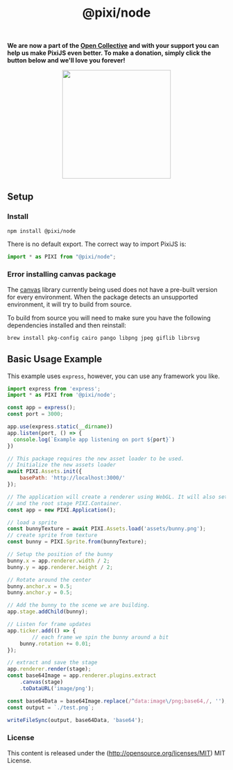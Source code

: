 <div align="center">
  <h1>@pixi/node</h1>
</div>
<br>

**We are now a part of the [Open Collective](https://opencollective.com/pixijs) and with your support you can help us make PixiJS even better. To make a donation, simply click the button below and we'll love you forever!**

<div align="center">
  <a href="https://opencollective.com/pixijs/donate" target="_blank">
    <img src="https://opencollective.com/pixijs/donate/button@2x.png?color=blue" width=250 />
  </a>
</div>

## Setup

### Install

```
npm install @pixi/node
```

There is no default export. The correct way to import PixiJS is:

```js
import * as PIXI from "@pixi/node";
```

### Error installing canvas package

The [canvas](https://www.npmjs.com/package/canvas) library currently being used does not have a pre-built version for every environment.
When the package detects an unsupported environment, it will try to build from source.

To build from source you will need to make sure you have the following dependencies installed and then reinstall:

`brew install pkg-config cairo pango libpng jpeg giflib librsvg`

## Basic Usage Example
This example uses `express`, however, you can use any framework you like.

```js
import express from 'express';
import * as PIXI from '@pixi/node';

const app = express();
const port = 3000;

app.use(express.static(__dirname))
app.listen(port, () => {
  console.log(`Example app listening on port ${port}`)
})

// This package requires the new asset loader to be used.
// Initialize the new assets loader
await PIXI.Assets.init({
    basePath: 'http://localhost:3000/'
});

// The application will create a renderer using WebGL. It will also setup the ticker
// and the root stage PIXI.Container.
const app = new PIXI.Application();

// load a sprite
const bunnyTexture = await PIXI.Assets.load('assets/bunny.png');
// create sprite from texture
const bunny = PIXI.Sprite.from(bunnyTexture);

// Setup the position of the bunny
bunny.x = app.renderer.width / 2;
bunny.y = app.renderer.height / 2;

// Rotate around the center
bunny.anchor.x = 0.5;
bunny.anchor.y = 0.5;

// Add the bunny to the scene we are building.
app.stage.addChild(bunny);

// Listen for frame updates
app.ticker.add(() => {
        // each frame we spin the bunny around a bit
    bunny.rotation += 0.01;
});

// extract and save the stage
app.renderer.render(stage);
const base64Image = app.renderer.plugins.extract
    .canvas(stage)
    .toDataURL('image/png');

const base64Data = base64Image.replace(/^data:image\/png;base64,/, '');
const output = `./test.png`;

writeFileSync(output, base64Data, 'base64');
```

### License

This content is released under the (http://opensource.org/licenses/MIT) MIT License.
